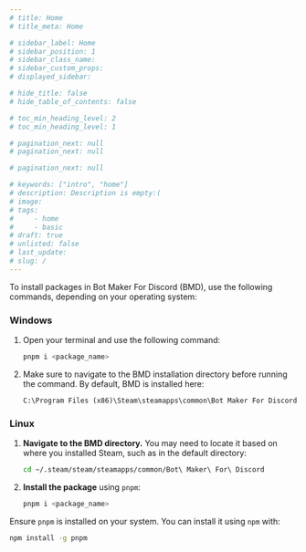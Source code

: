 ```yaml
---
# title: Home
# title_meta: Home

# sidebar_label: Home
# sidebar_position: 1
# sidebar_class_name:
# sidebar_custom_props: 
# displayed_sidebar:

# hide_title: false
# hide_table_of_contents: false

# toc_min_heading_level: 2
# toc_min_heading_level: 1

# pagination_next: null
# pagination_next: null

# pagination_next: null

# keywords: ["intro", "home"]
# description: Description is empty:(
# image: 
# tags:
#     - home
#     - basic
# draft: true
# unlisted: false
# last_update: 
# slug: /
---
```


To install packages in Bot Maker For Discord (BMD), use the following commands, depending on your operating system:

### Windows

1. Open your terminal and use the following command:

    ```bash
    pnpm i <package_name>
    ```

2. Make sure to navigate to the BMD installation directory before running the command. By default, BMD is installed here:

    ```plaintext
    C:\Program Files (x86)\Steam\steamapps\common\Bot Maker For Discord
    ```

### Linux

1. **Navigate to the BMD directory.** You may need to locate it based on where you installed Steam, such as in the default directory:

    ```bash
    cd ~/.steam/steam/steamapps/common/Bot\ Maker\ For\ Discord
    ```

2. **Install the package** using `pnpm`:

    ```bash
    pnpm i <package_name>
    ```

Ensure `pnpm` is installed on your system. You can install it using `npm` with:

```bash
npm install -g pnpm
``` 
